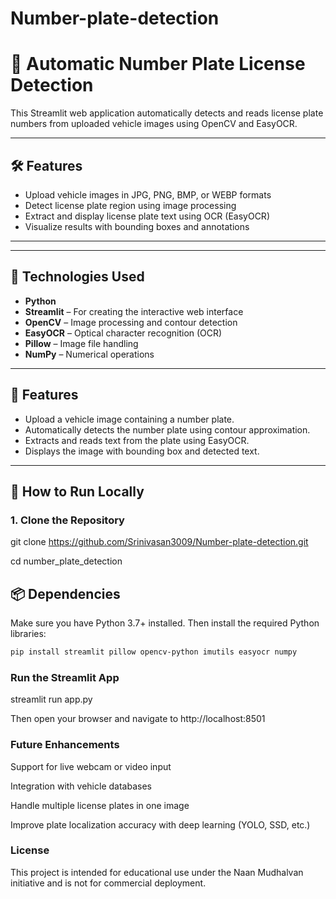 # Number-plate-detection
# 🚗 Automatic Number Plate License Detection

This Streamlit web application automatically detects and reads license plate numbers from uploaded vehicle images using OpenCV and EasyOCR.

---

## 🛠️ Features

- Upload vehicle images in JPG, PNG, BMP, or WEBP formats
- Detect license plate region using image processing
- Extract and display license plate text using OCR (EasyOCR)
- Visualize results with bounding boxes and annotations

---

---

## 🔧 Technologies Used

- **Python**
- **Streamlit** – For creating the interactive web interface
- **OpenCV** – Image processing and contour detection
- **EasyOCR** – Optical character recognition (OCR)
- **Pillow** – Image file handling
- **NumPy** – Numerical operations

---

## 🎯 Features

- Upload a vehicle image containing a number plate.
- Automatically detects the number plate using contour approximation.
- Extracts and reads text from the plate using EasyOCR.
- Displays the image with bounding box and detected text.

---

## 🚀 How to Run Locally

### 1. Clone the Repository

git clone https://github.com/Srinivasan3009/Number-plate-detection.git

cd number_plate_detection


## 📦 Dependencies

Make sure you have Python 3.7+ installed. Then install the required Python libraries:

```bash
pip install streamlit pillow opencv-python imutils easyocr numpy

```
### Run the Streamlit App

streamlit run app.py

Then open your browser and navigate to http://localhost:8501

###  Future Enhancements
Support for live webcam or video input

Integration with vehicle databases

Handle multiple license plates in one image

Improve plate localization accuracy with deep learning (YOLO, SSD, etc.)

### License

This project is intended for educational use under the Naan Mudhalvan initiative and is not for commercial deployment.

